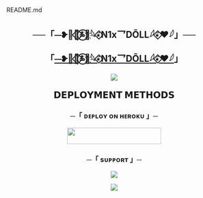 README.md<h2 align="center">
    ──「⏤‌❥‌🖤🦋⃟≛⃝🖤҉𓆩⍣⃟N1x乛DÕLL𓆪‌⍣⃟❤︎𓆪‌」──
    
    
「[⏤‌❥‌🖤🦋⃟≛⃝🖤҉𓆩⍣⃟N1x乛DÕLL𓆪‌⍣⃟❤︎𓆪‌](https://t.me/DollxSpam_BOT)」



<p align="center">
  <img src="https://telegra.ph/file/90128affe4ed7b70b10ab.jpg">
</p>


<p align="center">
<b>𝗗𝗘𝗣𝗟𝗢𝗬𝗠𝗘𝗡𝗧 𝗠𝗘𝗧𝗛𝗢𝗗𝗦</b>
</p>
<h3 align="center">
     ─「 ᴅᴇᴩʟᴏʏ ᴏɴ ʜᴇʀᴏᴋᴜ 」─
</h3>
<p align="center"><a href="https://dashboard.heroku.com/new?template=https://github.com/DOMINATOR-XD/VC-userbot"> <img src="https://img.shields.io/badge/Deploy%20On%20Heroku-black?style=for-the-badge&logo=heroku" width="220" height="38.45"/></a></p>

<h3 align="center">
    ─「 sᴜᴩᴩᴏʀᴛ 」─
</h3>

<p align="center">
<a href="https://t.me/Dollx_spambot"><img src="https://img.shields.io/badge/-Support%20Group-blue.svg?style=for-the-badge&logo=Telegram"></a>
</p>

<p align="center">
<a href="https://t.me/DollxSpam_BOT"><img src="https://img.shields.io/badge/-Support%20Channel-blue.svg?style=for-the-badge&logo=Telegram"></a>
</p>

